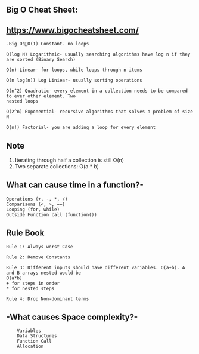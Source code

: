 ## Big O Cheat Sheet:
## https://www.bigocheatsheet.com/

    -Big OsO(1) Constant- no loops

    O(log N) Logarithmic- usually searching algorithms have log n if they are sorted (Binary Search)

    O(n) Linear- for loops, while loops through n items

    O(n log(n)) Log Liniear- usually sorting operations

    O(n^2) Quadratic- every element in a collection needs to be compared to ever other element. Two
    nested loops

    O(2^n) Exponential- recursive algorithms that solves a problem of size N

    O(n!) Factorial- you are adding a loop for every element

## Note 
1.  Iterating through half a collection is still O(n)
2.  Two separate collections: O(a * b)

## What can cause time in a function?-
    Operations (+, -, *, /)
    Comparisons (<, >, ==)
    Looping (for, while)
    Outside Function call (function())

##  Rule Book

    Rule 1: Always worst Case

    Rule 2: Remove Constants

    Rule 3: Different inputs should have different variables. O(a+b). A and B arrays nested would be
    O(a*b)
    + for steps in order
    * for nested steps

    Rule 4: Drop Non-dominant terms

## -What causes Space complexity?-
        Variables
        Data Structures
        Function Call
        Allocation